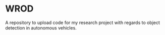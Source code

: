# WROD
A repository to upload code for my research project with regards to object detection in autonomous vehicles.
